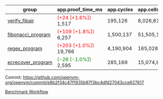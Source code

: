 | group | app.proof_time_ms | app.cycles | app.cells_used | leaf.proof_time_ms | leaf.cycles | leaf.cells_used |
| -- | -- | -- | -- | -- | -- | -- |
| [verify_fibair](https://github.com/openvm-org/openvm/blob/benchmark-results/benchmarks-pr/1180/verify_fibair-e8b2f34c47f1935b97f3bc4dfd27043cce627617.md) |<span style='color: red'>(+24 [+1.6%])</span> 1,517 |  195,126 |  8,026,812 |- | - | - |
| [fibonacci_program](https://github.com/openvm-org/openvm/blob/benchmark-results/benchmarks-pr/1180/fibonacci-e8b2f34c47f1935b97f3bc4dfd27043cce627617.md) |<span style='color: red'>(+109 [+1.8%])</span> 6,257 |  1,500,137 |  51,505,102 |- | - | - |
| [regex_program](https://github.com/openvm-org/openvm/blob/benchmark-results/benchmarks-pr/1180/regex-e8b2f34c47f1935b97f3bc4dfd27043cce627617.md) |<span style='color: red'>(+203 [+1.0%])</span> 19,766 |  4,190,904 |  165,028,173 |- | - | - |
| [ecrecover_program](https://github.com/openvm-org/openvm/blob/benchmark-results/benchmarks-pr/1180/ecrecover-e8b2f34c47f1935b97f3bc4dfd27043cce627617.md) |<span style='color: green'>(-26 [-1.0%])</span> 2,595 |  285,169 |  15,074,875 |- | - | - |


Commit: https://github.com/openvm-org/openvm/commit/e8b2f34c47f1935b97f3bc4dfd27043cce627617

[Benchmark Workflow](https://github.com/openvm-org/openvm/actions/runs/12645172147)
